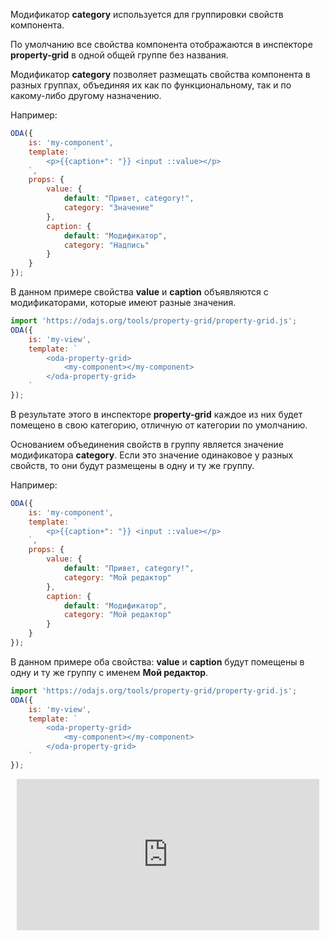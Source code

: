 Модификатор **category** используется для группировки свойств компонента.

По умолчанию все свойства компонента отображаются в инспекторе **property-grid** в одной общей группе без названия.

Модификатор **category** позволяет размещать свойства компонента в разных группах, объединяя их как по функциональному, так и по какому-либо другому назначению.

Например:

```javascript _run_edit_console_[my-component.js]
ODA({
    is: 'my-component',
    template: `
        <p>{{caption+": "}} <input ::value></p>
    `,
    props: {
        value: {
            default: "Привет, category!",
            category: "Значение"
        },
        caption: {
            default: "Модификатор",
            category: "Надпись"
        }
    }
});
```

В данном примере свойства **value** и **caption** объявляются с модификаторами, которые имеют разные значения.

```javascript _run_edit_console_[my-view.js]_{my-component.js}_h=200_
import 'https://odajs.org/tools/property-grid/property-grid.js';
ODA({
    is: 'my-view',
    template: `
        <oda-property-grid>
            <my-component></my-component>
        </oda-property-grid>
    `
});
```

В результате этого в инспекторе **property-grid** каждое из них будет помещено в свою категорию, отличную от категории по умолчанию.

Основанием объединения свойств в группу является значение модификатора **category**. Если это значение одинаковое у разных свойств, то они будут размещены в одну и ту же группу.

Например:

```javascript _run_edit_console_[my-component.js]
ODA({
    is: 'my-component',
    template: `
        <p>{{caption+": "}} <input ::value></p>
    `,
    props: {
        value: {
            default: "Привет, category!",
            category: "Мой редактор"
        },
        caption: {
            default: "Модификатор",
            category: "Мой редактор"
        }
    }
});
```

В данном примере оба свойства: **value** и **caption** будут помещены в одну и ту же группу с именем **Мой редактор**.

```javascript _run_edit_console_[my-view.js]_{my-component.js}_h=200_
import 'https://odajs.org/tools/property-grid/property-grid.js';
ODA({
    is: 'my-view',
    template: `
        <oda-property-grid>
            <my-component></my-component>
        </oda-property-grid>
    `
});
```

<div style="position:relative;padding-bottom:48%; margin:10px">
    <iframe src="https://www.youtube.com/embed/v4vUdahafPk?start=0" frameborder="0" allow="accelerometer; autoplay; encrypted-media; gyroscope; picture-in-picture" allowfullscreen
    	style="position:absolute;width:100%;height:100%;"></iframe>
</div>

